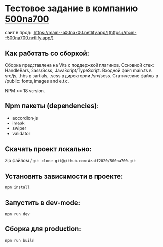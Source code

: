 # Тестовое задание в компанию [500na700](https://500na700.ru/)
сайт в прод: [https://main--500na700.netlify.app/](https://main--500na700.netlify.app/)

## Как работать со сборкой:
Сборка представлена на Vite с поддержкой плагинов. Основной стек: HandleBars, Sass/Scss, JavaScript/TypeScript. Входной файл main.ts в src/js, .hbs в partials, .scss в директории /src/scss.
Статические файлы в /public: fonts, images and e.t.c.

NPM >= 18 version.

## Npm пакеты (dependencies):
- accordion-js
- imask
- swiper
- validator

## Скачать проект локально:
zip файлом / ```git clone git@github.com:AzatF2020/500na700.git```
## Установить зависимости в проекте:
```npm install```
##  Запустить в dev-mode:
```npm run dev```
## Сборка для production:
```npm run build```








